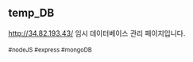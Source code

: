 <h2>temp_DB</h2>
<a href="http://34.82.193.43/">http://34.82.193.43/</a>
임시 데이터베이스 관리 페이지입니다.
<br><br>
<small>#nodeJS #express #mongoDB</small>